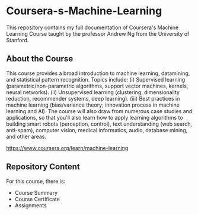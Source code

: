 # Coursera-s-Machine-Learning
<p> This repository contains my full documentation of Coursera's Machine Learning Course taught by the professor Andrew Ng from the University of Stanford. </p>

<h2> About the Course </h2>
<p> This course provides a broad introduction to machine learning, datamining, and statistical pattern recognition. Topics include: (i) Supervised learning (parametric/non-parametric algorithms, support vector machines, kernels, neural networks). (ii) Unsupervised learning (clustering, dimensionality reduction, recommender systems, deep learning). (iii) Best practices in machine learning (bias/variance theory; innovation process in machine learning and AI). The course will also draw from numerous case studies and applications, so that you'll also learn how to apply learning algorithms to building smart robots (perception, control), text understanding (web search, anti-spam), computer vision, medical informatics, audio, database mining, and other areas.</p>

https://www.coursera.org/learn/machine-learning

<h2> Repository Content </h2>
<p> For this course, there is:</p>
<ul>
<li>  Course Summary </li>
<li>  Course Certificate </li>
<li>  Assignments </li>
</ul>

